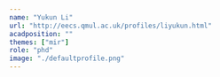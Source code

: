```yaml
---
name: "Yukun Li"
url: "http://eecs.qmul.ac.uk/profiles/liyukun.html"
acadposition: ""
themes: ["mir"]
role: "phd"
image: "./defaultprofile.png"
---
```

